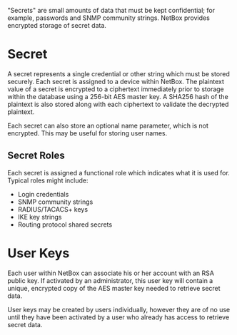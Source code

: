 "Secrets" are small amounts of data that must be kept confidential; for example, passwords and SNMP community strings. NetBox provides encrypted storage of secret data.

# Secret

A secret represents a single credential or other string which must be stored securely. Each secret is assigned to a device within NetBox. The plaintext value of a secret is encrypted to a ciphertext immediately prior to storage within the database using a 256-bit AES master key. A SHA256 hash of the plaintext is also stored along with each ciphertext to validate the decrypted plaintext.

Each secret can also store an optional name parameter, which is not encrypted. This may be useful for storing user names.

## Secret Roles

Each secret is assigned a functional role which indicates what it is used for. Typical roles might include:

* Login credentials
* SNMP community strings
* RADIUS/TACACS+ keys
* IKE key strings
* Routing protocol shared secrets

# User Keys

Each user within NetBox can associate his or her account with an RSA public key. If activated by an administrator, this user key will contain a unique, encrypted copy of the AES master key needed to retrieve secret data.

User keys may be created by users individually, however they are of no use until they have been activated by a user who already has access to retrieve secret data.